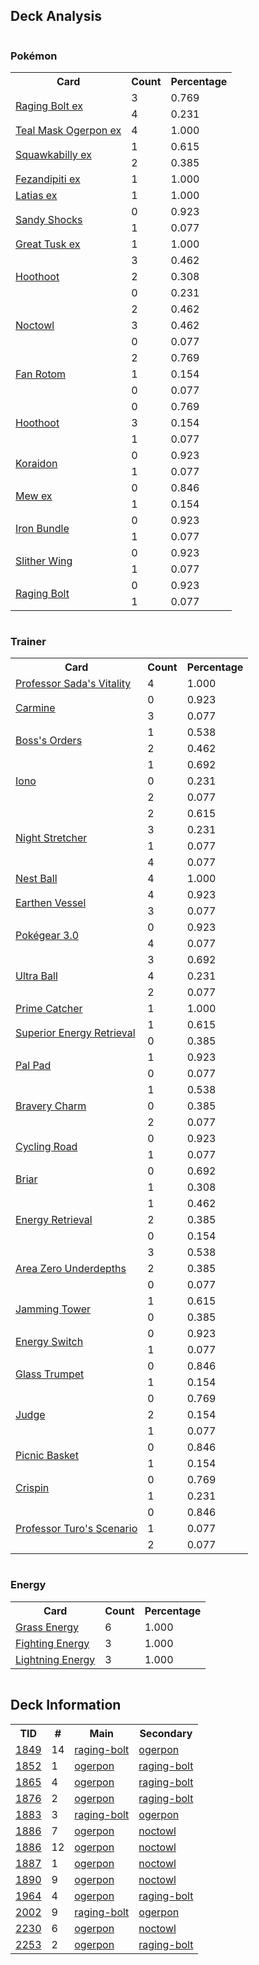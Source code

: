 
## Deck Analysis

<div style="display: flex; flex-wrap: wrap;">
<div style="flex: 1; margin-right: 10px;">
<h3>Pokémon</h3><table><tr><th>Card</th><th>Count</th><th>Percentage</th></tr><tr><td rowspan='2'><a href='https://limitlesstcg.com/cards/TEF/123'>Raging Bolt ex</a></td><td>3</td><td>0.769</td></tr><tr><td>4</td><td>0.231</td></tr><tr><td rowspan='1'><a href='https://limitlesstcg.com/cards/TWM/25'>Teal Mask Ogerpon ex</a></td><td>4</td><td>1.000</td></tr><tr><td rowspan='2'><a href='https://limitlesstcg.com/cards/PAL/169'>Squawkabilly ex</a></td><td>1</td><td>0.615</td></tr><tr><td>2</td><td>0.385</td></tr><tr><td rowspan='1'><a href='https://limitlesstcg.com/cards/SFA/38'>Fezandipiti ex</a></td><td>1</td><td>1.000</td></tr><tr><td rowspan='1'><a href='https://limitlesstcg.com/cards/SSP/76'>Latias ex</a></td><td>1</td><td>1.000</td></tr><tr><td rowspan='2'><a href='https://limitlesstcg.com/cards/TEF/98'>Sandy Shocks</a></td><td>0</td><td>0.923</td></tr><tr><td>1</td><td>0.077</td></tr><tr><td rowspan='1'><a href='https://limitlesstcg.com/cards/PAF/53'>Great Tusk ex</a></td><td>1</td><td>1.000</td></tr><tr><td rowspan='3'><a href='https://limitlesstcg.com/cards/SCR/114'>Hoothoot</a></td><td>3</td><td>0.462</td></tr><tr><td>2</td><td>0.308</td></tr><tr><td>0</td><td>0.231</td></tr><tr><td rowspan='3'><a href='https://limitlesstcg.com/cards/SCR/115'>Noctowl</a></td><td>2</td><td>0.462</td></tr><tr><td>3</td><td>0.462</td></tr><tr><td>0</td><td>0.077</td></tr><tr><td rowspan='3'><a href='https://limitlesstcg.com/cards/SCR/118'>Fan Rotom</a></td><td>2</td><td>0.769</td></tr><tr><td>1</td><td>0.154</td></tr><tr><td>0</td><td>0.077</td></tr><tr><td rowspan='3'><a href='https://limitlesstcg.com/cards/PRE/77'>Hoothoot</a></td><td>0</td><td>0.769</td></tr><tr><td>3</td><td>0.154</td></tr><tr><td>1</td><td>0.077</td></tr><tr><td rowspan='2'><a href='https://limitlesstcg.com/cards/SSP/116'>Koraidon</a></td><td>0</td><td>0.923</td></tr><tr><td>1</td><td>0.077</td></tr><tr><td rowspan='2'><a href='https://limitlesstcg.com/cards/MEW/151'>Mew ex</a></td><td>0</td><td>0.846</td></tr><tr><td>1</td><td>0.154</td></tr><tr><td rowspan='2'><a href='https://limitlesstcg.com/cards/PAR/56'>Iron Bundle</a></td><td>0</td><td>0.923</td></tr><tr><td>1</td><td>0.077</td></tr><tr><td rowspan='2'><a href='https://limitlesstcg.com/cards/PAR/107'>Slither Wing</a></td><td>0</td><td>0.923</td></tr><tr><td>1</td><td>0.077</td></tr><tr><td rowspan='2'><a href='https://limitlesstcg.com/cards/SCR/111'>Raging Bolt</a></td><td>0</td><td>0.923</td></tr><tr><td>1</td><td>0.077</td></tr></table>
</div><div style='flex: 1; margin-right: 10px;'><h3>Trainer</h3><table><tr><th>Card</th><th>Count</th><th>Percentage</th></tr><tr><td rowspan='1'><a href='https://limitlesstcg.com/cards/PAR/170'>Professor Sada's Vitality</a></td><td>4</td><td>1.000</td></tr><tr><td rowspan='2'><a href='https://limitlesstcg.com/cards/TWM/145'>Carmine</a></td><td>0</td><td>0.923</td></tr><tr><td>3</td><td>0.077</td></tr><tr><td rowspan='2'><a href='https://limitlesstcg.com/cards/PAL/172'>Boss's Orders</a></td><td>1</td><td>0.538</td></tr><tr><td>2</td><td>0.462</td></tr><tr><td rowspan='3'><a href='https://limitlesstcg.com/cards/PAL/185'>Iono</a></td><td>1</td><td>0.692</td></tr><tr><td>0</td><td>0.231</td></tr><tr><td>2</td><td>0.077</td></tr><tr><td rowspan='4'><a href='https://limitlesstcg.com/cards/SFA/61'>Night Stretcher</a></td><td>2</td><td>0.615</td></tr><tr><td>3</td><td>0.231</td></tr><tr><td>1</td><td>0.077</td></tr><tr><td>4</td><td>0.077</td></tr><tr><td rowspan='1'><a href='https://limitlesstcg.com/cards/SVI/181'>Nest Ball</a></td><td>4</td><td>1.000</td></tr><tr><td rowspan='2'><a href='https://limitlesstcg.com/cards/PAR/163'>Earthen Vessel</a></td><td>4</td><td>0.923</td></tr><tr><td>3</td><td>0.077</td></tr><tr><td rowspan='2'><a href='https://limitlesstcg.com/cards/SVI/186'>Pokégear 3.0</a></td><td>0</td><td>0.923</td></tr><tr><td>4</td><td>0.077</td></tr><tr><td rowspan='3'><a href='https://limitlesstcg.com/cards/SVI/196'>Ultra Ball</a></td><td>3</td><td>0.692</td></tr><tr><td>4</td><td>0.231</td></tr><tr><td>2</td><td>0.077</td></tr><tr><td rowspan='1'><a href='https://limitlesstcg.com/cards/TEF/157'>Prime Catcher</a></td><td>1</td><td>1.000</td></tr><tr><td rowspan='2'><a href='https://limitlesstcg.com/cards/PAL/189'>Superior Energy Retrieval</a></td><td>1</td><td>0.615</td></tr><tr><td>0</td><td>0.385</td></tr><tr><td rowspan='2'><a href='https://limitlesstcg.com/cards/SVI/182'>Pal Pad</a></td><td>1</td><td>0.923</td></tr><tr><td>0</td><td>0.077</td></tr><tr><td rowspan='3'><a href='https://limitlesstcg.com/cards/PAL/173'>Bravery Charm</a></td><td>1</td><td>0.538</td></tr><tr><td>0</td><td>0.385</td></tr><tr><td>2</td><td>0.077</td></tr><tr><td rowspan='2'><a href='https://limitlesstcg.com/cards/MEW/157'>Cycling Road</a></td><td>0</td><td>0.923</td></tr><tr><td>1</td><td>0.077</td></tr><tr><td rowspan='2'><a href='https://limitlesstcg.com/cards/SCR/132'>Briar</a></td><td>0</td><td>0.692</td></tr><tr><td>1</td><td>0.308</td></tr><tr><td rowspan='3'><a href='https://limitlesstcg.com/cards/SVI/171'>Energy Retrieval</a></td><td>1</td><td>0.462</td></tr><tr><td>2</td><td>0.385</td></tr><tr><td>0</td><td>0.154</td></tr><tr><td rowspan='3'><a href='https://limitlesstcg.com/cards/SCR/131'>Area Zero Underdepths</a></td><td>3</td><td>0.538</td></tr><tr><td>2</td><td>0.385</td></tr><tr><td>0</td><td>0.077</td></tr><tr><td rowspan='2'><a href='https://limitlesstcg.com/cards/TWM/153'>Jamming Tower</a></td><td>1</td><td>0.615</td></tr><tr><td>0</td><td>0.385</td></tr><tr><td rowspan='2'><a href='https://limitlesstcg.com/cards/SVI/173'>Energy Switch</a></td><td>0</td><td>0.923</td></tr><tr><td>1</td><td>0.077</td></tr><tr><td rowspan='2'><a href='https://limitlesstcg.com/cards/SCR/135'>Glass Trumpet</a></td><td>0</td><td>0.846</td></tr><tr><td>1</td><td>0.154</td></tr><tr><td rowspan='3'><a href='https://limitlesstcg.com/cards/SVI/176'>Judge</a></td><td>0</td><td>0.769</td></tr><tr><td>2</td><td>0.154</td></tr><tr><td>1</td><td>0.077</td></tr><tr><td rowspan='2'><a href='https://limitlesstcg.com/cards/SVI/184'>Picnic Basket</a></td><td>0</td><td>0.846</td></tr><tr><td>1</td><td>0.154</td></tr><tr><td rowspan='2'><a href='https://limitlesstcg.com/cards/SCR/133'>Crispin</a></td><td>0</td><td>0.769</td></tr><tr><td>1</td><td>0.231</td></tr><tr><td rowspan='3'><a href='https://limitlesstcg.com/cards/PAR/171'>Professor Turo's Scenario</a></td><td>0</td><td>0.846</td></tr><tr><td>1</td><td>0.077</td></tr><tr><td>2</td><td>0.077</td></tr></table>
</div><div style='flex: 1; margin-right: 10px;'><h3>Energy</h3><table><tr><th>Card</th><th>Count</th><th>Percentage</th></tr><tr><td rowspan='1'><a href='https://limitlesstcg.com/cards/SVE/9'>Grass Energy</a></td><td>6</td><td>1.000</td></tr><tr><td rowspan='1'><a href='https://limitlesstcg.com/cards/SVE/14'>Fighting Energy</a></td><td>3</td><td>1.000</td></tr><tr><td rowspan='1'><a href='https://limitlesstcg.com/cards/SVE/12'>Lightning Energy</a></td><td>3</td><td>1.000</td></tr></table>
</div></div>

## Deck Information

<table>
<tr><th>TID</th><th>#</th><th>Main</th><th>Secondary</th></tr>
<tr><td><a href='https://limitlesstcg.com/tournaments/jp/1849'>1849</a></td><td>14</td><td><a href='https://limitlesstcg.com/decks/list/jp/27499'>raging-bolt</a></td><td><a href='https://limitlesstcg.com/decks/list/jp/27499'>ogerpon</a></td></tr><tr><td><a href='https://limitlesstcg.com/tournaments/jp/1852'>1852</a></td><td>1</td><td><a href='https://limitlesstcg.com/decks/list/jp/27534'>ogerpon</a></td><td><a href='https://limitlesstcg.com/decks/list/jp/27534'>raging-bolt</a></td></tr><tr><td><a href='https://limitlesstcg.com/tournaments/jp/1865'>1865</a></td><td>4</td><td><a href='https://limitlesstcg.com/decks/list/jp/27733'>ogerpon</a></td><td><a href='https://limitlesstcg.com/decks/list/jp/27733'>raging-bolt</a></td></tr><tr><td><a href='https://limitlesstcg.com/tournaments/jp/1876'>1876</a></td><td>2</td><td><a href='https://limitlesstcg.com/decks/list/jp/27880'>ogerpon</a></td><td><a href='https://limitlesstcg.com/decks/list/jp/27880'>raging-bolt</a></td></tr><tr><td><a href='https://limitlesstcg.com/tournaments/jp/1883'>1883</a></td><td>3</td><td><a href='https://limitlesstcg.com/decks/list/jp/27973'>raging-bolt</a></td><td><a href='https://limitlesstcg.com/decks/list/jp/27973'>ogerpon</a></td></tr><tr><td><a href='https://limitlesstcg.com/tournaments/jp/1886'>1886</a></td><td>7</td><td><a href='https://limitlesstcg.com/decks/list/jp/28024'>ogerpon</a></td><td><a href='https://limitlesstcg.com/decks/list/jp/28024'>noctowl</a></td></tr><tr><td><a href='https://limitlesstcg.com/tournaments/jp/1886'>1886</a></td><td>12</td><td><a href='https://limitlesstcg.com/decks/list/jp/28029'>ogerpon</a></td><td><a href='https://limitlesstcg.com/decks/list/jp/28029'>noctowl</a></td></tr><tr><td><a href='https://limitlesstcg.com/tournaments/jp/1887'>1887</a></td><td>1</td><td><a href='https://limitlesstcg.com/decks/list/jp/28034'>ogerpon</a></td><td><a href='https://limitlesstcg.com/decks/list/jp/28034'>noctowl</a></td></tr><tr><td><a href='https://limitlesstcg.com/tournaments/jp/1890'>1890</a></td><td>9</td><td><a href='https://limitlesstcg.com/decks/list/jp/28090'>ogerpon</a></td><td><a href='https://limitlesstcg.com/decks/list/jp/28090'>noctowl</a></td></tr><tr><td><a href='https://limitlesstcg.com/tournaments/jp/1964'>1964</a></td><td>4</td><td><a href='https://limitlesstcg.com/decks/list/jp/29246'>ogerpon</a></td><td><a href='https://limitlesstcg.com/decks/list/jp/29246'>raging-bolt</a></td></tr><tr><td><a href='https://limitlesstcg.com/tournaments/jp/2002'>2002</a></td><td>9</td><td><a href='https://limitlesstcg.com/decks/list/jp/29856'>raging-bolt</a></td><td><a href='https://limitlesstcg.com/decks/list/jp/29856'>ogerpon</a></td></tr><tr><td><a href='https://limitlesstcg.com/tournaments/jp/2230'>2230</a></td><td>6</td><td><a href='https://limitlesstcg.com/decks/list/jp/33416'>ogerpon</a></td><td><a href='https://limitlesstcg.com/decks/list/jp/33416'>noctowl</a></td></tr><tr><td><a href='https://limitlesstcg.com/tournaments/jp/2253'>2253</a></td><td>2</td><td><a href='https://limitlesstcg.com/decks/list/jp/33745'>ogerpon</a></td><td><a href='https://limitlesstcg.com/decks/list/jp/33745'>raging-bolt</a></td></tr></table>